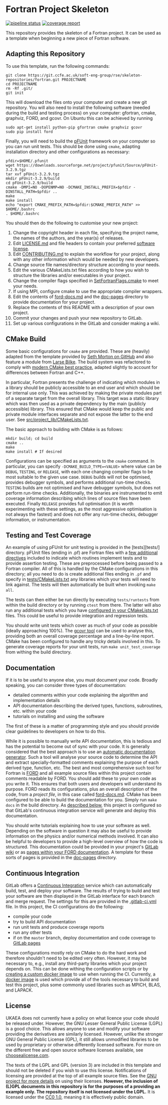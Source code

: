 # Fortran Project Skeleton

[![pipeline status](https://git.ccfe.ac.uk/soft-eng-group/rse/skeleton-repositories/fortran/badges/master/pipeline.svg)](https://git.ccfe.ac.uk/soft-eng-group/rse/skeleton-repositories/fortran/commits/master)
[![coverage report](https://git.ccfe.ac.uk/soft-eng-group/rse/skeleton-repositories/fortran/badges/master/coverage.svg)](https://git.ccfe.ac.uk/soft-eng-group/rse/skeleton-repositories/fortran/commits/master)

This repository provides the skeleton of a Fortran project. It can be
used as a template when beginning a new piece of Fortran software.


## Adapting this Repository

To use this template, run the following commands:
```
git clone https://git.ccfe.ac.uk/soft-eng-group/rse/skeleton-repositories/fortran.git PROJECTNAME
cd PROJECTNAME
rm -Rf .git/
git init
```
This will download the files onto your computer and create a new git
repository. You will also need to install the following software
(needed during the build and testing process) on your computer:
gfortran, cmake, graphviz, FORD, and gcovr. On Ubuntu this can be
achieved by running
```
sudo apt-get install python-pip gfortran cmake graphviz gcovr
sudo pip install ford
```
Finally, you will need to build the
[pFUnit](http://pfunit.sourceforge.net/) framework on your computer so
you can run unit tests. This should be done using `cmake`, adapting
installation directory and other configurations as necessary:
```
pfdir=$HOME/.pfunit
wget https://downloads.sourceforge.net/project/pfunit/Source/pFUnit-3.2.9.tgz
tar xvf pFUnit-3.2.9.tgz
mkdir pFUnit-3.2.9/build
cd pFUnit-3.2.9/build
cmake -DMPI=NO -DOPENMP=NO -DCMAKE_INSTALL_PREFIX=$pfdir -DINSTALL_PATH=$pfdir ..
make
make install
echo "export CMAKE_PREFIX_PATH=$pfdir:$CMAKE_PREFIX_PATH" >> $HOME/.bashrc
. $HOME/.bashrc
```

You should then do the following to customise your new project:

1. Change the copyright header in each file, specifying the project
   name, the names of the authors, and the year(s) of releases.
2. Edit [LICENSE.md](LICENSE.md) and file headers to contain your
   preferred [software license](#license).
3. Edit [CONTRIBUTING.md](CONTRIBUTING.md) to explain the workflow for
   your project, along with any other information which would be
   needed by new developers.
4. Change source file names/directory structure according to your needs.
4. Edit the various CMakeLists.txt files according to how you wish to
   structure the libraries and/or executables in your project.
5. Change the compiler flags specified in
   [SetFortranFlags.cmake](cmake/Modules/SetFortranFlags.cmake) to
   meet your needs.
6. If using MPI, configure cmake to use the appropriate compiler
   wrappers.
7. Edit the contents of [ford-docs.md](ford-docs.md) and the
   [doc-pages](doc-pages) directory to provide documentation for your
   project.
8. Replace the contents of this README with a description of your own project.
9. Commit your changes and push your new repository to GitLab.
10. Set up various configurations in the GitLab and consider making a
    wiki.


## CMake Build

Some basic configurations for `cmake` are provided. These are
(heavily) adapted from the template provided by [Seth Morton on
GitHub](https://github.com/SethMMorton/cmake_fortran_template) and
also feature a module from [Larse
Bilke](https://github.com/bilke/cmake-modules). The build system was
refactored to comply with [modern CMake best
practice](https://pabloariasal.github.io/2018/02/19/its-time-to-do-cmake-right/),
adapted slightly to account for differences between Fortran and C++.

In particular, Fortran presents the challenge of indicating which
modules in a library should be publicly accessible to an end user and
which should be for internal use only. This was achieved by making the
private modules part of a separate target from the overall
library. This target was a static library which was then used as a
private dependency by the main (publicly accessible) library. This
ensured that CMake would keep the public and private module interfaces
separate and not expose the latter to the end user. See
[src/project_lib/CMakeLists.txt](src/project_lib/CMakeLists.txt).

The basic approach to building with CMake is as follows:
```
mkdir build; cd build
cmake ..
make
make install # If desired
```

Configurations can be specified as arguments to the `cmake`
command. In particular, you can specify `-DCMAKE_BUILD_TYPE=<VALUE>`
where value can be `DEBUG`, `TESTING`, or `RELEASE`, with each one
changing compiler flags to be most suitable to the given use
case. `DEBUG` builds will not be optimised, provides debugger symbols,
and performs additional run-time checks. `TESTING` builds are not
optimised and have debugger symbols, but does not perform run-time
checks. Additionally, the binaries are instrumented to emit coverage
information describing which lines of source files have been
executed. Finally `RELEASE` provides full optimisation (it is worth
experimenting with these settings, as the most aggressive optimisation
is not always the fastest) and does not offer any run-time checks,
debugger information, or instrumentation.


## Testing and Test Coverage

An example of using pFUnit for unit testing is provided in the
[tests][tests/] directory. pFUnit files (ending in .pf) are Fortran
files with a [few additional
directives](http://pfunit.sourceforge.net/page_pFUnitParser.html)
included to indicate which routines implement tests and to provide
assertion testing. These are preprocessed before being passed to a
Fortran compiler. All of this is handled by the CMake configurations
in this directory; all you need to do is create additional files
ending in `.pf` and specify in
[tests/CMakeLists.txt](tests/CMakeLists.txt) any libraries which your
tests will need to link against. The tests will then automatically be
built when invoking `make all`.

The tests can then either be run directly by executing
`tests/runtests` from within the build directory or by running `ctest`
from there. The latter will also run any additional tests which you
have [configured in your
CMakeLists.txt](https://gitlab.kitware.com/cmake/community/wikis/doc/ctest/Testing-With-CTest)
files. This could be useful to provide integration and regression
tests.

You should write unit tests which cover as much of your code as
possible (ideally approaching 100%). The [gcovr
tool](https://www.gcovr.com/en/stable/) can be used to analyse this,
providing both an overall coverage percentage and a line-by-line
report. CMake has been configured to handle any tricky details
involved in this. To generate coverage reports for your unit tests,
run `make unit_test_coverage` from withing the build directory.


## Documentation

If it is to be useful to anyone else, you must document your
code. Broadly speaking, you can consider three types of documentation:

- detailed comments within your code explaining the algorithm 
  and implementation details
- API documentation describing the derived types, functions, 
  subroutines, etc. within your code
- tutorials on installing and using the software

The first of these is a matter of programming style and you
should provide clear guidelines to developers on how to do this.

While it is possible to manually write API documentation, this is
tedious and has the potential to become out of sync with your code. It
is generally considered that the best approach is to use an [automatic
documentation
generator](https://en.wikipedia.org/wiki/Documentation_generator). Such
a tool will analyse your source code to determine the API and extract
specially-formatted comments explaining the purpose of each derived
type, function, etc. The best and most comprehensive such tool for
Fortran is [FORD](https://github.com/Fortran-FOSS-Programmers/ford)
and all example source files within this project contain comments
readable by FORD. You should add these to your own code as you write
it. This ensures that both users and developers will understand its
purpose. FORD reads its configurations, plus an overall description of
the code, from a _project file_, in this case called
[ford-docs.md](ford-docs.md). CMake has been configured to be able to
build the documentation for you. Simply run `make docs` in the build
directory. As [described below](#continuous-integration), this project
is configured so that GitLab's continuous integration service will
generate and deploy this documentation.

You should write tutorials explaining how to use your software as
well. Depending on the software in question it may also be useful to
provide information on the physics and/or numerical methods
involved. It can also be helpful to developers to provide a high-level
overview of how the code is structured. This documentation could be
provided in your project's [GitLab
wiki](https://docs.gitlab.com/ee/user/project/wiki/) or as [pages
within your FORD
documentation](https://github.com/Fortran-FOSS-Programmers/ford/wiki/Writing-Pages).
A template for these sorts of pages is provided in the
[doc-pages](doc-pages/) directory.


## Continuous Integration

GitLab offers a [Continuous
Integration](https://git.ccfe.ac.uk/help/ci/README.md) service which
can automatically build, test, and deploy your software. The results of
trying to build and test your software are then displayed in the
GitLab interface for each branch and merge request. The settings for
this are provided in the [.gitlab-ci.yml](.gitlab-ci.yml) file. In
this project, the CI configurations do the following:

- compile your code
- try to build API documentation
- run unit tests and produce coverage reports
- run any other tests
- if on the `master` branch, deploy documentation and code coverage to [GitLab pages](https://git.ccfe.ac.uk/help/user/project/pages/index.md)

These configurations mostly rely on CMake to do the hard work and
therefore shouldn't need to be edited very often. However, it may be
necessary to, e.g., install any third-party libraries which your
project depends on. This can be done withing the configuration scripts
or by [creating a custom docker
image](https://git.ccfe.ac.uk/soft-eng-group/rse/continuous-integration/custom-docker-image)
to use when running the CI. Currently, a [docker
image](https://cloud.docker.com/u/cmacmackin/repository/docker/cmacmackin/fortran-env)
is used which provide all of the tools necessary to build and test
this project, plus some commonly used libraries such as MPICH, BLAS,
and LAPACK.


## License

UKAEA does not currently have a policy on what licence your code
should be released under. However, the GNU Lesser General Public
License (LGPL) is a good choice. This allows anyone to use and modify
your software providing the derivatives are similarly
licensed. However, unlike the stronger GNU General Public License
(GPL), it still allows unmodified libraries to be used by proprietary
or otherwise differently licensed software. For more on the different
free and open source software licenses available, see
[choosealicense.com](https://choosealicense.com/licenses/).

The texts of the LGPL and GPL (version 3) are included in this
template and should not be deleted if you wish to use this
license. Notifications of licensing are provided at the top of all
example source files. See the [GNU project for more
details](https://www.gnu.org/licenses/gpl-howto.html) on using their
licenses. __However, the inclusion of (L)GPL documents in this
repository is for the purposes of a providing an example only. The
repository itself is not licensed under the LGPL.__ It is licensed
under the [CC0
1.0](https://creativecommons.org/publicdomain/zero/1.0/), meaning it
is effectively public domain.
